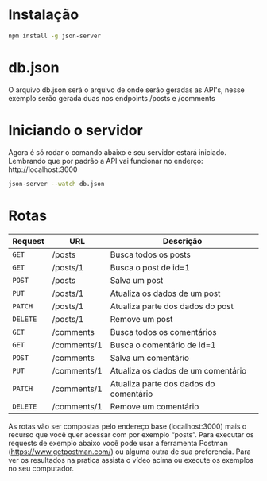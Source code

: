 # Instalação

```bash
npm install -g json-server

```

# db.json

O arquivo db.json será o arquivo de onde serão geradas as API's, nesse exemplo serão gerada duas nos endpoints /posts e /comments

# Iniciando o servidor

Agora é só rodar o comando abaixo e seu servidor estará iniciado. Lembrando que por padrão a API vai funcionar no enderço: http://localhost:3000

```bash
json-server --watch db.json

```

# Rotas

| Request | URL | Descrição |
| --- | --- | --- |
| `GET` | /posts | 	Busca todos os posts |
| `GET` | /posts/1 |Busca o post de id=1 |
| `POST` | /posts | Salva um post|
| `PUT` | /posts/1 |Atualiza os dados de um post |
| `PATCH` | /posts/1 |Atualiza parte dos dados do post |
| `DELETE` | /posts/1 |Remove um post |
| `GET` | /comments | 	Busca todos os comentários |
| `GET` | /comments/1 |Busca o comentário de id=1 |
| `POST` | /comments | Salva um comentário |
| `PUT` | /comments/1 |Atualiza os dados de um comentário |
| `PATCH` | /comments/1 |Atualiza parte dos dados do comentário |
| `DELETE` | /comments/1 |Remove um comentário |

As rotas vão ser compostas pelo endereço base (localhost:3000) mais o recurso que você quer acessar com por exemplo “posts”.
Para executar os requests de exemplo abaixo você pode usar a ferramenta Postman (https://www.getpostman.com/) ou alguma outra de sua preferencia.
Para ver os resultados na pratica assista o vídeo acima ou execute os exemplos no seu computador.
